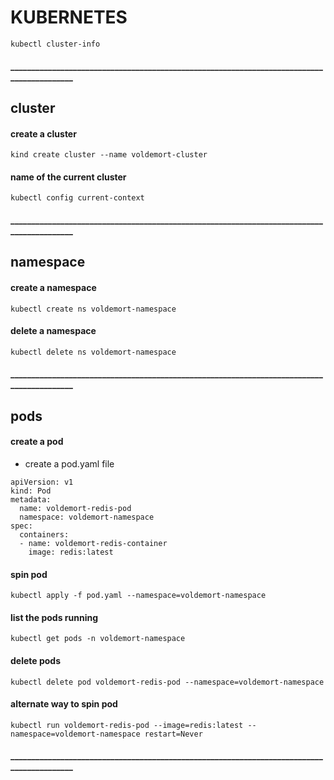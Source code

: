 # KUBERNETES
```
kubectl cluster-info
```
#### __________________________________________________________________________________________
## cluster
#### create a cluster
```
kind create cluster --name voldemort-cluster
```
#### name of the current cluster
```
kubectl config current-context
```
#### __________________________________________________________________________________________

## namespace
#### create a namespace
```
kubectl create ns voldemort-namespace
```
#### delete a namespace
```
kubectl delete ns voldemort-namespace
```
#### __________________________________________________________________________________________
## pods
#### create a pod
- create a pod.yaml file
```
apiVersion: v1
kind: Pod
metadata:
  name: voldemort-redis-pod
  namespace: voldemort-namespace
spec:
  containers:
  - name: voldemort-redis-container
    image: redis:latest
```
#### spin pod
```
kubectl apply -f pod.yaml --namespace=voldemort-namespace
```
#### list the pods running
```
kubectl get pods -n voldemort-namespace
```
#### delete pods
```
kubectl delete pod voldemort-redis-pod --namespace=voldemort-namespace
```
#### alternate way to spin pod
```
kubectl run voldemort-redis-pod --image=redis:latest --namespace=voldemort-namespace restart=Never
```
#### __________________________________________________________________________________________
